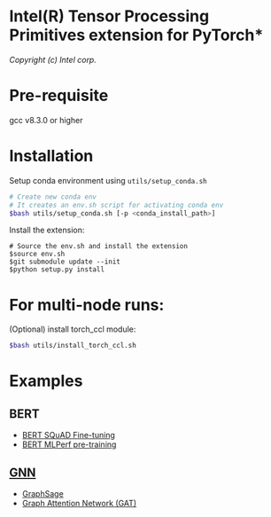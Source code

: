 Intel(R) Tensor Processing Primitives extension for PyTorch\*
=============================================================
*Copyright (c) Intel corp.*

# Pre-requisite
gcc v8.3.0 or higher

# Installation
Setup conda environment using `utils/setup_conda.sh`

```bash
# Create new conda env 
# It creates an env.sh script for activating conda env
$bash utils/setup_conda.sh [-p <conda_install_path>]
```

Install the extension:
```
# Source the env.sh and install the extension
$source env.sh
$git submodule update --init
$python setup.py install
```

# For multi-node runs:
(Optional) install torch_ccl module:
```bash
$bash utils/install_torch_ccl.sh
```

# Examples
## BERT
- [BERT SQuAD Fine-tuning](examples/bert/squad/README.txt)
- [BERT MLPerf pre-training](examples/bert/pretrain_mlperf/README.txt)

## [GNN](examples/gnn/README.md)
- [GraphSage](examples/gnn/graphsage/README.md)
- [Graph Attention Network (GAT)](examples/gnn/gat/README.md)
